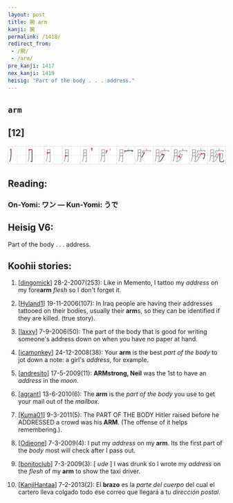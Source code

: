 ```yaml
---
layout: post
title: 腕 arm
kanji: 腕
permalink: /1418/
redirect_from:
 - /腕/
 - /arm/
pre_kanji: 1417
nex_kanji: 1419
heisig: "Part of the body . . . address."
---
```


## `arm`

## [12]

<div class="stroke"><img src="../images/E88595.png" /></div>

## Reading:

### On-Yomi: ワン &mdash; Kun-Yomi: うで

## Heisig V6:

Part of the body . . . address.

## Koohii stories:

1) [<a href="http://kanji.koohii.com/profile/dingomick">dingomick</a>] 28-2-2007(253): Like in Memento, I tattoo my <em>address</em> on my fore<strong>arm</strong> <em>flesh</em> so I don&#039;t forget it.

2) [<a href="http://kanji.koohii.com/profile/Hyland1">Hyland1</a>] 19-11-2006(107): In Iraq people are having their addresses tattooed on their bodies, usually their<strong> arm</strong>s, so they can be identified if they are killed. (true story).

3) [<a href="http://kanji.koohii.com/profile/laxxy">laxxy</a>] 7-9-2006(50): The part of the body that is good for writing someone&#039;s address down on when you have no paper at hand.

4) [<a href="http://kanji.koohii.com/profile/icamonkey">icamonkey</a>] 24-12-2008(38): Your<strong> arm</strong> is the best <em>part of the body</em> to jot down a note: a girl&#039;s <em>address</em>, for example.

5) [<a href="http://kanji.koohii.com/profile/andresito">andresito</a>] 17-5-2009(11): <strong>ARMstrong, Neil</strong> was the 1st to have an <em>address</em> in the <em>moon</em>.

6) [<a href="http://kanji.koohii.com/profile/agrant">agrant</a>] 13-6-2010(6): The<strong> arm</strong> is the <em>part of the body</em> you use to get your mail out of the <em>mailbox</em>.

7) [<a href="http://kanji.koohii.com/profile/Kuma01">Kuma01</a>] 9-3-2011(5): The PART OF THE BODY Hitler raised before he ADDRESSED a crowd was his<strong> ARM</strong>. (The offense of it helps remembering.).

8) [<a href="http://kanji.koohii.com/profile/Odieone">Odieone</a>] 7-3-2009(4): I put my <em>address</em> on my<strong> arm</strong>. Its the first part of the <em>body</em> most will check after I pass out.

9) [<a href="http://kanji.koohii.com/profile/bonitoclub">bonitoclub</a>] 7-3-2009(3): [ <em>ude</em> ] I was drunk so I wrote my <em>address</em> on the <em>flesh</em> of my<strong> arm</strong> to show the taxi driver.

10) [<a href="http://kanji.koohii.com/profile/KanjiHantaa">KanjiHantaa</a>] 7-2-2013(2): El <strong>brazo</strong> es la <em>parte del cuerpo</em> del cual el cartero lleva colgado todo ese correo que llegará a tu <em>dirección postal</em>.
